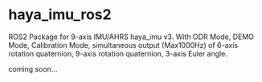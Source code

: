 # haya_imu_ros2
ROS2 Package for 9-axis IMU/AHRS haya_imu v3. With ODR Mode, DEMO Mode, Calibration Mode, simultaneous output (Max1000Hz) of 6-axis rotation quaternion, 9-axis rotation quaternion, 3-axis Euler angle. 

coming soon...

